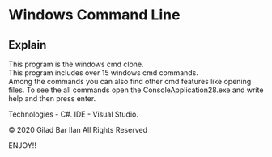 # Windows Command Line  

## Explain  
This program is the windows cmd clone.  
This program includes over 15 windows cmd commands.  
Among the commands you can also find other cmd features like opening files.
To see the all commands open the ConsoleApplication28.exe and write help and then press enter.  

Technologies - C#.
IDE - Visual Studio. 

© 2020 Gilad Bar Ilan All Rights Reserved

​ENJOY!!​